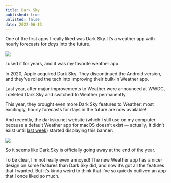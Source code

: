 ```yaml
---
title: Dark Sky
published: true
unlisted: false
date: 2022-06-13
---
```


One of the first apps I really liked was Dark Sky. It’s a weather app with hourly forecasts for _days_ into the future.

![](/posts/dark-sky/173263046-273d5d7a-0c5d-4f25-bdba-a193a829cdaa.png)

I used it for years, and it was my favorite weather app.

In 2020, Apple acquired Dark Sky. They discontinued the Android version, and they’ve rolled the tech into improving their built-in Weather app.

Last year, after major improvements to Weather were announced at WWDC, I deleted Dark Sky and switched to Weather permanently.

This year, they brought even more Dark Sky features to Weather: most excitingly, hourly forecasts for days in the future are now available!

And recently, the darksky.net website (which I still use on my computer because a default Weather app for macOS doesn’t exist — actually, it didn’t exist until [last week](https://www.macrumors.com/2022/06/06/clock-weather-with-macos-ventura/)) started displaying this banner:

![](/posts/dark-sky/173263458-2325b82d-3802-4a1d-9796-ec5649e47f80.png)

So it seems like Dark Sky is officially going away at the end of the year.

To be clear, I’m not really even annoyed! The new Weather app has a nicer design on some features than Dark Sky did, and now it’s got all the features that I wanted. But it’s kinda weird to think that I’ve so quickly outlived an app that I once liked so much.
